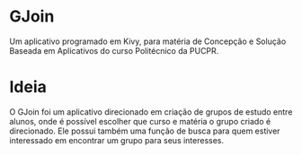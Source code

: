 # GJoin
Um aplicativo programado em Kivy, para matéria de Concepção e Solução Baseada em Aplicativos do curso Politécnico da PUCPR.

# Ideia
O GJoin foi um aplicativo direcionado em criação de grupos de estudo entre alunos, onde é possível escolher que curso e matéria o grupo criado é direcionado. Ele possui também uma função de busca para quem estiver interessado em encontrar um grupo para seus interesses.

